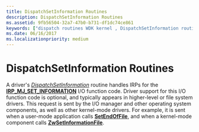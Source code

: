 ```yaml
---
title: DispatchSetInformation Routines
description: DispatchSetInformation Routines
ms.assetid: 9fb56504-32a7-47b0-b731-df1dc74ce861
keywords: ["dispatch routines WDK kernel , DispatchSetInformation routine", "DispatchSetInformation routine", "set information dispatch routines WDK kernel", "IRP_MJ_SET_INFORMATION I/O function code"]
ms.date: 06/16/2017
ms.localizationpriority: medium
---
```


# DispatchSetInformation Routines





A driver's [*DispatchSetInformation*](/windows-hardware/drivers/ddi/wdm/nc-wdm-driver_dispatch) routine handles IRPs for the [**IRP\_MJ\_SET\_INFORMATION**](./irp-mj-set-information.md) I/O function code. Driver support for this I/O function code is optional, and typically appears in higher-level or file system drivers. This request is sent by the I/O manager and other operating system components, as well as other kernel-mode drivers. For example, it is sent when a user-mode application calls [**SetEndOfFile**](/windows/win32/api/fileapi/nf-fileapi-setendoffile), and when a kernel-mode component calls [**ZwSetInformationFile**](/windows-hardware/drivers/ddi/ntifs/nf-ntifs-ntsetinformationfile).

 

